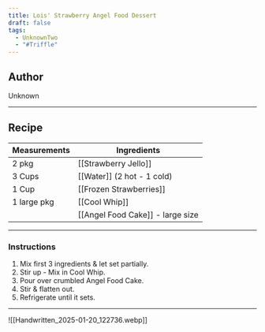 ```yaml
---
title: Lois' Strawberry Angel Food Dessert
draft: false
tags:
  - UnknownTwo
  - "#Triffle"
---
```

## Author
Unknown
___
## Recipe

| Measurements | Ingredients               |
| :----------- | ------------------------- |
|2 pkg|[[Strawberry Jello]]|
|3 Cups|[[Water]] (2 hot - 1 cold)|
|1 Cup|[[Frozen Strawberries]]|
|1 large pkg|[[Cool Whip]]|
||[[Angel Food Cake]] - large size|
___
### Instructions
1. Mix first 3 ingredients & let set partially.
2. Stir up - Mix in Cool Whip.
3. Pour over crumbled Angel Food Cake.
4. Stir & flatten out.
5. Refrigerate until it sets.
___
![[Handwritten_2025-01-20_122736.webp]]